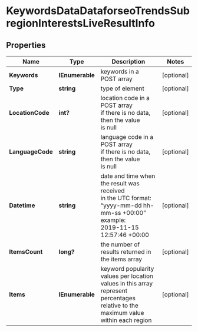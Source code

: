 # KeywordsDataDataforseoTrendsSubregionInterestsLiveResultInfo


## Properties

| Name | Type | Description | Notes |
|------------ | ------------- | ------------- | -------------|
**Keywords** | **IEnumerable<string>** | keywords in a POST array |[optional]|
**Type** | **string** | type of element |[optional]|
**LocationCode** | **int?** | location code in a POST array<br>if there is no data, then the value is null |[optional]|
**LanguageCode** | **string** | language code in a POST array<br>if there is no data, then the value is null |[optional]|
**Datetime** | **string** | date and time when the result was received<br>in the UTC format: “yyyy-mm-dd hh-mm-ss +00:00”<br>example:<br>2019-11-15 12:57:46 +00:00 |[optional]|
**ItemsCount** | **long?** | the number of results returned in the items array |[optional]|
**Items** | **IEnumerable<BaseDataforseoTrendsItem>** | keyword popularity values per location<br>values in this array represent percentages relative to the maximum value within each region |[optional]|